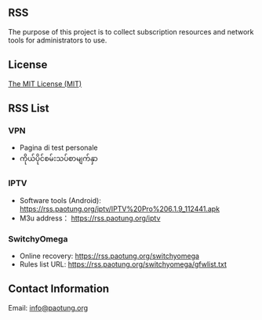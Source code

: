 ## RSS
The purpose of this project is to collect subscription resources and network tools for administrators to use.

## License
[The MIT License (MIT)](https://github.com/baopad/RSS/blob/main/LICENSE)

## RSS List
### VPN
- Pagina di test personale
- ကိုယ်ပိုင်စမ်းသပ်စာမျက်နှာ
### IPTV
- Software tools (Android): https://rss.paotung.org/iptv/IPTV%20Pro%206.1.9_112441.apk
- M3u address： https://rss.paotung.org/iptv
### SwitchyOmega
- Online recovery: https://rss.paotung.org/switchyomega
- Rules list URL: https://rss.paotung.org/switchyomega/gfwlist.txt

## Contact Information
Email: info@paotung.org
